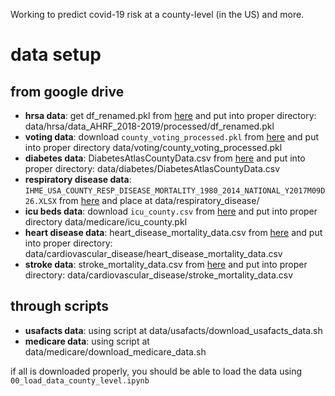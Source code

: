 Working to predict covid-19 risk at a county-level (in the US) and more.


# data setup
## from google drive
- **hrsa data**: get df_renamed.pkl from [here](https://drive.google.com/open?id=1OfeUn8RcOfkibgjtuuVt2z9ZtzC_4Eq5) and put into proper directory: data/hrsa/data_AHRF_2018-2019/processed/df_renamed.pkl 
- **voting data**: download `county_voting_processed.pkl` from [here](https://drive.google.com/drive/u/2/folders/1OfeUn8RcOfkibgjtuuVt2z9ZtzC_4Eq5) and put into proper directory data/voting/county_voting_processed.pkl
- **diabetes data**: DiabetesAtlasCountyData.csv from [here](https://drive.google.com/open?id=1dfV8kEzVtMVzJKRyHVam9gsGq-WnvyHm) and put into proper directory: data/diabetes/DiabetesAtlasCountyData.csv
- **respiratory disease data**: `IHME_USA_COUNTY_RESP_DISEASE_MORTALITY_1980_2014_NATIONAL_Y2017M09D26.XLSX` from [here](https://drive.google.com/drive/u/2/folders/1OfeUn8RcOfkibgjtuuVt2z9ZtzC_4Eq5) and place at data/respiratory_disease/
- **icu beds data**: download `icu_county.csv` from [here](https://drive.google.com/drive/u/2/folders/1OfeUn8RcOfkibgjtuuVt2z9ZtzC_4Eq5) and put into proper directory data/medicare/icu_county.pkl
- **heart disease data**: heart_disease_mortality_data.csv from [here](https://drive.google.com/open?id=1glMZ7l6UxYTjBUvvFNV7Hu8QXC-j5q3C) and put into proper directory: data/cardiovascular_disease/heart_disease_mortality_data.csv
- **stroke data**: stroke_mortality_data.csv from [here](https://drive.google.com/open?id=1ozVEjSGaQcRfJYnicKvEimKpAD3umI7o) and put into proper directory: data/cardiovascular_disease/stroke_mortality_data.csv

## through scripts
- **usafacts data**: using script at data/usafacts/download_usafacts_data.sh
- **medicare data**: using script at data/medicare/download_medicare_data.sh


if all is downloaded properly, you should be able to load the data using `00_load_data_county_level.ipynb`
